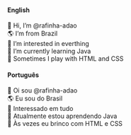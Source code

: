 <!-- ENGLISH -->
<h4>English</h4>
👋 Hi, I’m @rafinha-adao
<br>
🌎 I’m from Brazil
<br>
👀 I’m interested in everthing
<br>
🌱 I’m currently learning Java
<br>
🎨 Sometimes I play with HTML and CSS
<br>

<!-- PORTUGUÊS -->
<h4>Português</h4>
👋 Oi sou @rafinha-adao
<br>
🌎 Eu sou do Brasil
<br>
👀 Interessado em tudo
<br>
🌱 Atualmente estou aprendendo Java
<br>
🎨 Às vezes eu brinco com HTML e CSS

<!---
rafinha-adao/rafinha-adao is a ✨ special ✨ repository because its `README.md` (this file) appears on your GitHub profile.
You can click the Preview link to take a look at your changes.
--->
